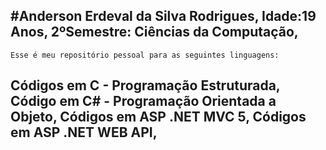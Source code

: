#Anderson Erdeval da Silva Rodrigues,
Idade:19 Anos,
2ºSemestre: Ciências da Computação,
---------------------------------------------------------------
    Esse é meu repositório pessoal para as seguintes linguagens:

Códigos em C - Programação Estruturada,
Código em C# - Programação Orientada a Objeto,
Códigos em ASP .NET MVC 5,
Códigos em ASP .NET WEB API,
----------------------------------------------------------------
